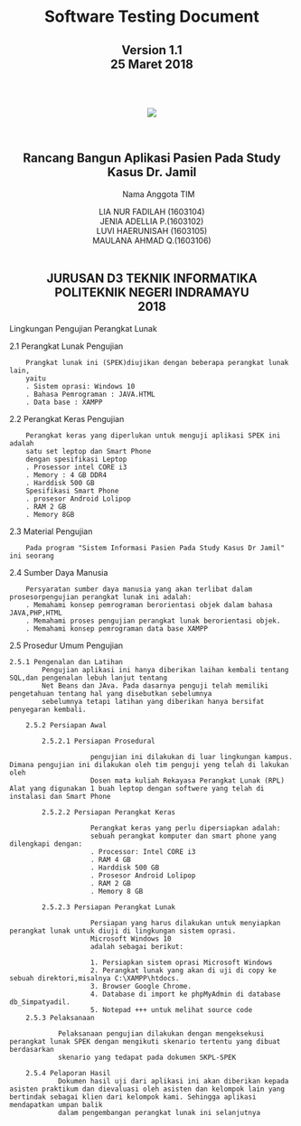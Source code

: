 
<!DOCTYPE html>
<html>
<head></head

<body><center>
	<h1 align="center">Software Testing Document</h1>
	<h2 align="center">Version 1.1<br>
	25 Maret 2018</h2><br><br>
	<p align="center"> <img src="https://lh3.googleusercontent.com/Mk2_cB7YlTjA6BhAtenwi-6nfONxdU_Mnew1OaieHO2UTlc0SDEL8wFkT94CIst1T-uykihG561B=s200"></p>
	<br>
	<h2 align="center">Rancang Bangun Aplikasi Pasien Pada Study Kasus Dr. Jamil</h2>
	<align="center" br>
	<ol align="center">Nama Anggota TIM</ol><align="center">
	<div align="center">
	LIA NUR FADILAH (1603104)<br>
	JENIA ADELLIA P.(1603102)<br>
	LUVI HAERUNISAH	(1603105)<br>
	MAULANA AHMAD Q.(1603106)<br>
	</div>
	<br>
	<h2 align="center">JURUSAN D3 TEKNIK INFORMATIKA<br>
		POLITEKNIK NEGERI INDRAMAYU<br>
		2018</h2>
</center>
</body>
</html>
	
Lingkungan Pengujian Perangkat Lunak

2.1 Perangkat Lunak Pengujian

		Prangkat lunak ini (SPEK)diujikan dengan beberapa perangkat lunak lain,
		yaitu
		. Sistem oprasi: Windows 10
		. Bahasa Pemrograman : JAVA.HTML
		. Data base : XAMPP
		
2.2 Perangkat Keras Pengujian

		Perangkat keras yang diperlukan untuk menguji aplikasi SPEK ini adalah 
		satu set leptop dan Smart Phone 
		dengan spesifikasi Leptop
		. Prosessor intel CORE i3
		. Memory : 4 GB DDR4
		. Harddisk 500 GB
		Spesifikasi Smart Phone
		. prosesor Android Lolipop
		. RAM 2 GB
		. Memory 8GB
		
2.3 Material Pengujian

		Pada program "Sistem Informasi Pasien Pada Study Kasus Dr Jamil" ini seorang
		
2.4 Sumber Daya Manusia

		Persyaratan sumber daya manusia yang akan terlibat dalam prosesorpengujian perangkat lunak ini adalah:
		. Memahami konsep pemrograman berorientasi objek dalam bahasa JAVA,PHP,HTML
		. Memahami proses pengujian perangkat lunak berorientasi objek.
		. Memahami konsep pemrograman data base XAMPP
		
2.5 Prosedur Umum Pengujian

	2.5.1 Pengenalan dan Latihan
			Pengujian aplikasi ini hanya diberikan laihan kembali tentang SQL,dan pengenalan lebuh lanjut tentang
			Net Beans dan JAva. Pada dasarnya penguji telah memiliki pengetahuan tentang hal yang disebutkan sebelumnya
			sebelumnya tetapi latihan yang diberikan hanya bersifat penyegaran kembali.
			
		2.5.2 Persiapan Awal
		
			2.5.2.1 Persiapan Prosedural
			
						pengujian ini dilakukan di luar lingkungan kampus. Dimana pengujian ini dilakukan oleh tim penguji yeng telah di lakukan oleh 
						Dosen mata kuliah Rekayasa Perangkat Lunak (RPL) Alat yang digunakan 1 buah leptop dengan softwere yang telah di instalasi dan Smart Phone
						
			2.5.2.2 Persiapan Perangkat Keras
				
						Perangkat keras yang perlu dipersiapkan adalah:
						sebuah perangkat komputer dan smart phone yang dilengkapi dengan:
						. Processor: Intel CORE i3
						. RAM 4 GB
						. Harddisk 500 GB
						. Prosesor Android Lolipop
						. RAM 2 GB
						. Memory 8 GB
						
			2.5.2.3 Persiapan Perangkat Lunak
			
						Persiapan yang harus dilakukan untuk menyiapkan perangkat lunak untuk diuji di lingkungan sistem oprasi.
						Microsoft Windows 10
						adalah sebagai berikut:
						
						1. Persiapkan sistem oprasi Microsoft Windows
						2. Perangkat lunak yang akan di uji di copy ke sebuah direktori,misalnya C:\XAMPP\htdocs.
						3. Browser Google Chrome.
						4. Database di import ke phpMyAdmin di database db_Simpatyadil.
						5. Notepad +++ untuk melihat source code
		2.5.3 Pelaksanaan
		
				Pelaksanaan pengujian dilakukan dengan mengeksekusi perangkat lunak SPEK dengan mengikuti skenario tertentu yang dibuat berdasarkan
				skenario yang tedapat pada dokumen SKPL-SPEK
				
		2.5.4 Pelaporan Hasil
				Dokumen hasil uji dari aplikasi ini akan diberikan kepada asisten praktikum dan dievaluasi oleh asisten dan kelompok lain yang bertindak sebagai klien dari kelompok kami. Sehingga aplikasi mendapatkan umpan balik
				dalam pengembangan perangkat lunak ini selanjutnya
				

